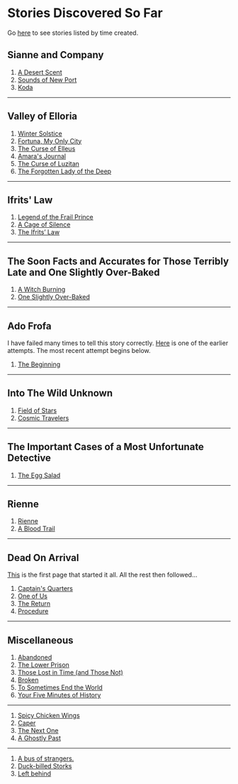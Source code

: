 # Stories Discovered So Far

Go [here](./ordered.md) to see stories listed by time created.

## Sianne and Company
1. [A Desert Scent](./020/index.md)
1. [Sounds of New Port](./027/index.md)
1. [Koda](./029/index.md)

* * *

## Valley of Elloria
1. [Winter Solstice](./025/index.md)
1. [Fortuna, My Only City](./028/index.md)
1. [The Curse of Elleus](./032/index.md)
1. [Amara's Journal](./033/index.md)
1. [The Curse of Luzitan](./034/index.md)
1. [The Forgotten Lady of the Deep](./036/index.md)

* * *

## Ifrits' Law
1. [Legend of the Frail Prince](./035/index.md)
1. [A Cage of Silence](./038/index.md)
1. [The Ifrits’ Law](./039/index.md)

* * *

## The Soon Facts and Accurates for Those Terribly Late and One Slightly Over-Baked
1. [A Witch Burning](./019/index.md)
1. [One Slightly Over-Baked](./023/index.md)

* * *

## Ado Frofa
I have failed many times to tell this story correctly. [Here](./021/index.md) is one of the earlier attempts. The most recent attempt begins below.
1. [The Beginning](./024/index.md)

* * *

## Into The Wild Unknown
1. [Field of Stars](./012/index.md)
1. [Cosmic Travelers](./013/index.md)

* * *

## The Important Cases of a Most Unfortunate Detective
1. [The Egg Salad](./011/index.md)

* * *

## Rienne
1. [Rienne](./017/index.md)
1. [A Blood Trail](./008/index.md)

* * *

## Dead On Arrival
[This](./001/index.md) is the first page that started it all. All the rest then followed...
1. [Captain's Quarters](./002/index.md)
1. [One of Us](./003/index.md)
1. [The Return](./004/index.md)
1. [Procedure](./005/index.md)

* * *

## Miscellaneous
1. [Abandoned](./006/index.md)
1. [The Lower Prison](./007/index.md)
1. [Those Lost in Time (and Those Not)](./015/index.md)
1. [Broken](./018/index.md)
1. [To Sometimes End the World](./037/index.md)
1. [Your Five Minutes of History](./040/index.md)

* * *

1. [Spicy Chicken Wings](./009/index.md)
1. [Caper](./010/index.md)
1. [The Next One](./016/index.md)
1. [A Ghostly Past](./022/index.md)

* * *

1. [A bus of strangers.](./026/index.md)
1. [Duck-billed Storks](./030/index.md)
1. [Left behind](./031/index.md)
